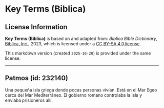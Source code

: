 # Key Terms (Biblica)

## License Information

**Key Terms (Biblica)** is based on and adapted from: _Biblica Bible Dictionary_, [Biblica, Inc.](https://www.biblica.com/), 2023, which is licensed under a [CC BY-SA 4.0 license](https://creativecommons.org/licenses/by-sa/4.0/legalcode.en).

This markdown version (created `2025-10-20`) is provided under the same license.



--------------------------------

## Patmos (id: 232140)

Una pequeña isla griega donde pocas personas vivían. Está en el Mar Egeo cerca del Mar Mediterráneo. El gobierno romano controlaba la isla y enviaba prisioneros allí.


